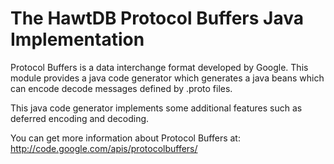 The HawtDB Protocol Buffers Java Implementation
===============================================

Protocol Buffers is a data interchange format developed by 
Google.  This module provides a java code generator which
generates a java beans which can encode decode messages
defined by .proto files.

This java code generator implements some additional features 
such as deferred encoding and decoding.

You can get more information about Protocol Buffers
at:  http://code.google.com/apis/protocolbuffers/


